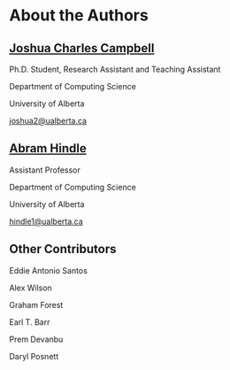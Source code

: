 # About the Authors

## [Joshua Charles Campbell](http://webdocs.cs.ualberta.ca/~joshua2/)

Ph.D. Student, Research Assistant and Teaching Assistant

Department of Computing Science

University of Alberta

joshua2@ualberta.ca

## [Abram Hindle](http://softwareprocess.es/static/SoftwareProcess.es.html)

Assistant Professor

Department of Computing Science

University of Alberta

hindle1@ualberta.ca

## Other Contributors

Eddie Antonio Santos

Alex Wilson

Graham Forest

Earl T. Barr

Prem Devanbu

Daryl Posnett
